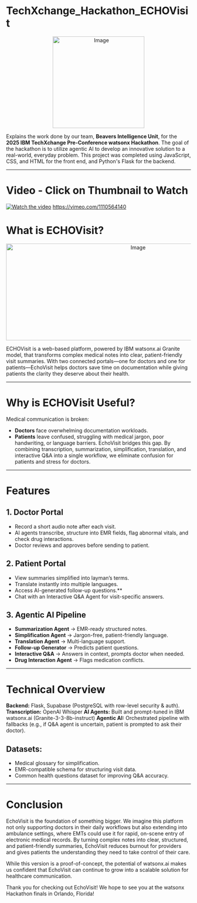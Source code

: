 # TechXchange_Hackathon_ECHOVisit
<div align="center">
<img width="250" height="250" alt="Image" src="https://github.com/user-attachments/assets/50c2a6e3-fab4-4082-96e8-5fef510f6dcf" />
</div>

Explains the work done by our team, **Beavers Intelligence Unit**, for the **2025 IBM TechXchange Pre-Conference watsonx Hackathon**. The goal of the hackathon is to utilize agentic AI to develop an innovative solution to a real-world, everyday problem. This project was completed using JavaScript, CSS, and HTML for the front end, and Python's Flask for the backend. 

---

# Video - Click on Thumbnail to Watch
[![Watch the video](https://i.vimeocdn.com/video/2048355535-e6c601fe2375a32c9de50153ab1c71ef5758753582af0720072a49a649c0fc0d-d_960x540?&r=pad&region=us)](https://vimeo.com/1110564140)
https://vimeo.com/1110564140

# What is ECHOVisit?
<div align="center">
<img width="704" height="264" alt="Image" src="https://github.com/user-attachments/assets/11b25f72-0548-44c1-b71b-0faa63b3eea3" />
</div>

ECHOVisit is a web-based platform, powered by IBM watsonx.ai Granite model, that transforms complex medical notes into clear, patient-friendly visit summaries. With two connected portals—one for doctors and one for patients—EchoVisit helps doctors save time on documentation while giving patients the clarity they deserve about their health.

---

# Why is ECHOVisit Useful?
Medical communication is broken:
- **Doctors** face overwhelming documentation workloads.
- **Patients** leave confused, struggling with medical jargon, poor handwriting, or language barriers.
EchoVisit bridges this gap. By combining transcription, summarization, simplification, translation, and interactive Q&A into a single workflow, we eliminate confusion for patients and stress for doctors.

--- 

# Features
## 1. Doctor Portal
- Record a short audio note after each visit.
- AI agents transcribe, structure into EMR fields, flag abnormal vitals, and check drug interactions.
- Doctor reviews and approves before sending to patient.

## 2. Patient Portal
- View summaries simplified into layman’s terms.
- Translate instantly into multiple languages.
- Access AI-generated follow-up questions.**
- Chat with an Interactive Q&A Agent for visit-specific answers.

## 3. Agentic AI Pipeline
- **Summarization Agent** → EMR-ready structured notes.
- **Simplification Agent** → Jargon-free, patient-friendly language.
- **Translation Agent** → Multi-language support.
- **Follow-up Generator** → Predicts patient questions.
- **Interactive Q&A** → Answers in context, prompts doctor when needed.
- **Drug Interaction Agent** → Flags medication conflicts.

---

# Technical Overview
**Backend:** Flask, Supabase (PostgreSQL with row-level security & auth).
**Transcription:** OpenAI Whisper
**AI Agents:** Built and prompt-tuned in IBM watsonx.ai (Granite-3-3-8b-instruct)
**Agentic AI:** Orchestrated pipeline with fallbacks (e.g., if Q&A agent is uncertain, patient is prompted to ask their doctor).

## Datasets:
- Medical glossary for simplification.
- EMR-compatible schema for structuring visit data.
- Common health questions dataset for improving Q&A accuracy.

---

# Conclusion
EchoVisit is the foundation of something bigger. We imagine this platform not only supporting doctors in their daily workflows but also extending into ambulance settings, where EMTs could use it for rapid, on-scene entry of electronic medical records. By turning complex notes into clear, structured, and patient-friendly summaries, EchoVisit reduces burnout for providers and gives patients the understanding they need to take control of their care.

While this version is a proof-of-concept, the potential of watsonx.ai makes us confident that EchoVisit can continue to grow into a scalable solution for healthcare communication.

Thank you for checking out EchoVisit! We hope to see you at the watsonx Hackathon finals in Orlando, Florida!
